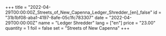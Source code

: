 +++
title = "2022-04-29T00:00:00Z_Streets_of_New_Capenna_Ledger_Shredder_[en]_false"
id = "31b1bf08-aba1-4197-8afe-05c1fc783307"
date = "2022-04-29T00:00:00Z"
name = "Ledger Shredder"
lang = ["en"]
price = "23.00"
quantity = 1
foil = false
set = "Streets of New Capenna"
+++
